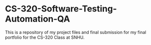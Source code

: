 # CS-320-Software-Testing-Automation-QA
This is a repository of my project files and final submission for my final portfolio for the CS-320 Class at SNHU.
